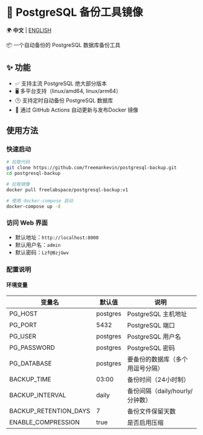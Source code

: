 # 🐘 PostgreSQL 备份工具镜像

🌍 **中文** | [ENGLISH](README_EN.md)

📦 一个自动备份的 PostgreSQL 数据库备份工具


## ✨ 功能
- ✅ 支持主流 PostgreSQL 绝大部分版本
- 🖥️ 多平台支持（linux/amd64, linux/arm64）
- 🕒 支持定时自动备份 PostgreSQL 数据库
- 🔄 通过 GitHub Actions 自动更新与发布Docker 镜像

## 使用方法

### 快速启动
```bash
# 拉取代码
git clone https://github.com/freemankevin/postgresql-backup.git
cd postgresql-backup

# 拉取镜像
docker pull freelabspace/postgresql-backup:v1

# 使用 docker-compose 启动
docker-compose up -d
```

### 访问 Web 界面
- 默认地址：`http://localhost:8000`
- 默认用户名：`admin`
- 默认密码：`Lzf@BzjGwv`

### 配置说明

#### 环境变量
| 变量名 | 默认值 | 说明 |
|--------|--------|------|
| PG_HOST | postgres | PostgreSQL 主机地址 |
| PG_PORT | 5432 | PostgreSQL 端口 |
| PG_USER | postgres | PostgreSQL 用户名 |
| PG_PASSWORD | postgres | PostgreSQL 密码 |
| PG_DATABASE | postgres | 要备份的数据库（多个用逗号分隔） |
| BACKUP_TIME | 03:00 | 备份时间（24小时制） |
| BACKUP_INTERVAL | daily | 备份间隔（daily/hourly/分钟数） |
| BACKUP_RETENTION_DAYS | 7 | 备份文件保留天数 |
| ENABLE_COMPRESSION | true | 是否启用压缩 |
